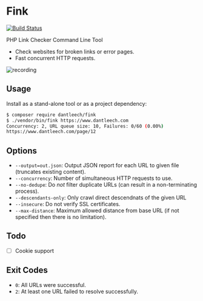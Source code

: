 Fink
====

[![Build Status](https://travis-ci.org/dantleech/fink.svg?branch=master)](https://travis-ci.org/dantleech/fink)

PHP Link Checker Command Line Tool

- Check websites for broken links or error pages.
- Fast concurrent HTTP requests.

![recording](https://user-images.githubusercontent.com/530801/51439839-c28b1b00-1cb7-11e9-9538-cf7c7b8215b4.gif)

Usage
-----

Install as a stand-alone tool or as a project dependency:

```bash
$ composer require dantleech/fink
$ ./vendor/bin/fink https://www.dantleech.com
Concurrency: 2, URL queue size: 10, Failures: 0/60 (0.00%)
https://www.dantleech.com/page/12
```

Options
-------

- `--output=out.json`: Output JSON report for each URL to given file
  (truncates existing content).
- `--concurrency`: Number of simultaneous HTTP requests to use.
- `--no-dedupe`: Do _not_ filter duplicate URLs (can result in a
  non-terminating process).
- `--descendants-only`: Only crawl direct descendnats of the given URL
- `--insecure`: Do not verify SSL certificates.
- `--max-distance`: Maximum allowed distance from base URL (if not specified
  then there is no limitation).
  
Todo
----

- [ ] Cookie support

Exit Codes
----------

- `0`: All URLs were successful.
- `2`: At least one URL failed to resolve successfully.
